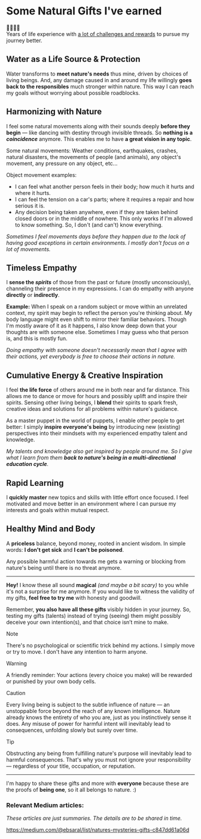 # Some Natural Gifts I've earned

🤘🧿🧿🤘  
Years of life experience with [a lot of challenges and rewards](https://medium.com/@ebsaral/challenges-levels-rewards-and-punishments-in-nature-7b31286e20ae) to pursue my journey better.

## Water as a Life Source & Protection
Water transforms to **meet nature's needs** thus mine, driven by choices of living beings. And, any damage caused in and around my life willingly **goes back to the responsibles** much stronger within nature. This way I can reach my goals without worrying about possible roadblocks.  


## Harmonizing with Nature
I feel some natural movements along with their sounds deeply **before they begin** — like dancing with destiny through invisible threads. So **nothing is a *coincidence*** anymore. This enables me to have **a great vision in any topic**.  

Some natural movements: Weather conditions, earthquakes, crashes, natural disasters, the movements of people (and animals), any object's movement, any pressure on any object, etc...  

Object movement examples: 
- I can feel what another person feels in their body; how much it hurts and where it hurts.
- I can feel the tension on a car's parts; where it requires a repair and how serious it is. 
- Any decision being taken anywhere, even if they are taken behind closed doors or in the middle of nowhere. This only works if I'm allowed to know something. So, I don't (and can't) know everything.

*Sometimes I feel movements days before they happen due to the lack of having good exceptions in certain environments. I mostly don't focus on a lot of movements.*

## Timeless Empathy
I **sense the *spirits*** of those from the past or future (mostly unconsciously), channeling their presence in my expressions. I can do empathy with anyone **directly** or **indirectly**.  

**Example:** When I speak on a random subject or move within an unrelated context, my spirit may begin to reflect the person you're thinking about. My body language might even shift to mirror their familiar behaviors. Though I'm mostly aware of it as it happens, I also know deep down that your thoughts are with someone else. Sometimes I may guess who that person is, and this is mostly fun.

*Doing empathy with someone doesn't necessarily mean that I agree with their actions, yet everybody is free to choose their actions in nature.*

## Cumulative Energy & Creative Inspiration
I feel **the life force** of others around me in both near and far distance. This allows me to dance or move for hours and possibly uplift and inspire their spirits. Sensing other living beings, I **blend** their spirits to spark fresh, creative ideas and solutions for all problems within nature's guidance.  

As a master puppet in the world of puppets, I enable other people to get better: I simply **inspire everyone's being** by introducing new (existing) perspectives into their mindsets with my experienced empathy talent and knowledge.  

*My talents and knowledge also get inspired by people around me. So I give what I learn from them **back to nature's being in a multi-directional education cycle**.*

## Rapid Learning
I **quickly master** new topics and skills with little effort once focused. I feel motivated and move better in an environment where I can pursue my interests and goals within mutual respect.

## Healthy Mind and Body
A **priceless** balance, beyond money, rooted in ancient wisdom. In simple words: **I don't get sick** and **I can't be poisoned**.  

Any possible harmful action towards me gets a warning or blocking from nature's being until there is no threat anymore.


---

**Hey!**  I know these all sound **magical** *(and maybe a bit scary)* to you while it's not a surprise for me anymore. If you would like to witness the validity of my gifts, **feel free to try me** with honesty and goodwill.  

Remember, **you also have all these gifts** visibly hidden in your journey. So, testing my gifts (talents) instead of trying (seeing) them might possibly deceive your own intention(s), and that choice isn’t mine to make.

> [!NOTE]  
> There's no psychological or scientific trick behind my actions. I simply move or try to move. I don't have any intention to harm anyone.    

> [!WARNING] 
> A friendly reminder: Your actions (every choice you make) will be rewarded or punished by your own body cells.  

> [!CAUTION]
> Every living being is subject to the subtle influence of nature — an unstoppable force beyond the reach of any known intelligence. Nature already knows the entirety of who you are, just as you instinctively sense it does. Any misuse of power for harmful intent will inevitably lead to consequences, unfolding slowly but surely over time.  

> [!TIP]
> Obstructing any being from fulfilling nature's purpose will inevitably lead to harmful consequences. That's why you must not ignore your responsibility — regardless of your title, occupation, or reputation.

---

I'm happy to share these gifts and more with **everyone** because these are the proofs of **being one**, so it all belongs to nature. :)

### Relevant Medium articles:
*These articles are just summaries. The details are to be shared in time.*  

https://medium.com/@ebsaral/list/natures-mysteries-gifts-c847dd61a06d
